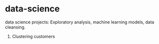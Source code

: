 # data-science
data science projects: Exploratory analysis, machine learning models, data cleansing.
1. Clustering customers
